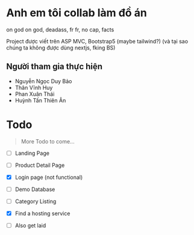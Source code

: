 # Anh em tôi collab làm đồ án
on god on god, deadass, fr fr, no cap, facts

Project được viết trên ASP MVC, Bootstrap5 (maybe tailwind?) (và tại sao chúng ta không được dùng nextjs, fking BS)

## Người tham gia thực hiện
  - Nguyễn Ngọc Duy Bảo
  - Thân Vĩnh Huy
  - Phan Xuân Thái
  - Huỳnh Tấn Thiên Ân

# Todo
> More Todo to come...
- [ ] Landing Page
- [ ] Product Detail Page
- [x] Login page (not functional)
- [ ] Demo Database
- [ ] Category Listing
- [x] Find a hosting service
- [ ] Also get laid


